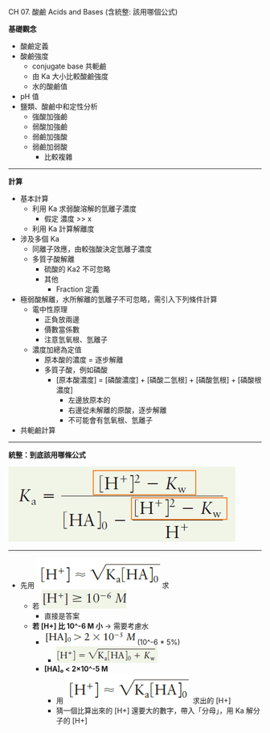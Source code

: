 CH 07. 酸鹼 Acids and Bases (含統整: 該用哪個公式)

**基礎觀念**

- 酸鹼定義
- 酸鹼強度
    - conjugate base 共軛鹼
    - 由 Ka 大小比較酸鹼強度
    - 水的酸鹼值
- pH 值
- 鹽類、酸鹼中和定性分析
    - 強酸加強鹼
    - 弱酸加強鹼
    - 弱鹼加強酸
    - 弱鹼加弱酸
        - 比較複雜

* * *

**計算**

- 基本計算
    - 利用 Ka 求弱酸溶解的氫離子濃度
        - 假定 濃度 >> x
    - 利用 Ka 計算解離度
- 涉及多個 Ka
    - 同離子效應，由較強酸決定氫離子濃度
    - 多質子酸解離
        - 硫酸的 Ka2 不可忽略
        - 其他
            - Fraction 定義
- 極弱酸解離，水所解離的氫離子不可忽略，需引入下列條件計算
    - 電中性原理
        - 正負放兩邊
        - 價數當係數
        - 注意氫氧根、氫離子
    - 濃度加總為定值
        - 原本酸的濃度 = 逐步解離
        - 多質子酸，例如磷酸
            - [原本酸濃度] = [磷酸濃度] + [磷酸二氫根] + [磷酸氫根] + [磷酸根濃度]
                - 左邊放原本的
                - 右邊從未解離的原酸，逐步解離
                - 不可能會有氫氧根、氫離子
- 共軛鹼計算

* * *

**統整：到底該用哪條公式**

![](CH_07/e55da3feb1478aa5a734b7118c8061b0.png)

* * *

- 先用 ![](CH_07/16770bbee9409513da870e9d5b3aa3bb.png) 求
    - 若 ![](CH_07/c22ed721f64dad96f9cbdc88095ed6d3.png)
        - 直接是答案
    - **若 [H+] 比 10^-6 M 小** → 需要考慮水
        - ![](CH_07/c95905dbf7b90b31771372e16253e346.png)(10^-6 * 5%)
            - ![](CH_07/fcc2756c1f5c92b58d78678f85052aad.png)
        - **[HA]₀ < 2×10^-5 M**
            - 用 ![](CH_07/16770bbee9409513da870e9d5b3aa3bb.png)  求出的 [H+]
            - 猜一個比算出來的 [H+] 還要大的數字，帶入「分母」，用 Ka 解分子的 [H+]